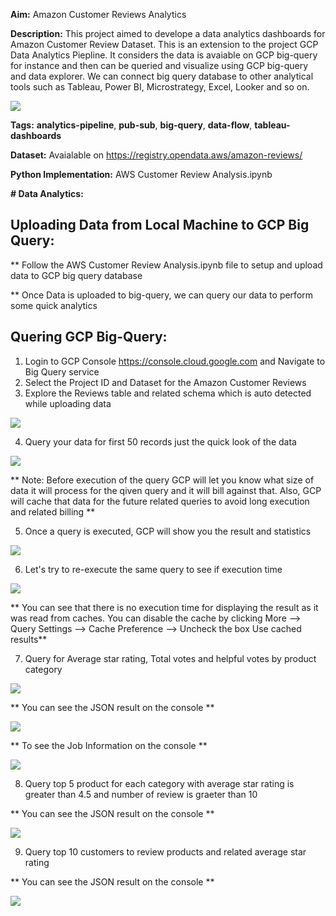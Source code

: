**Aim:** Amazon Customer Reviews Analytics

**Description:** This project aimed to develope a data analytics dashboards for Amazon Customer Review Dataset. This is an extension to the project GCP Data Analytics Piepline. It considers the data is avaiable on GCP big-query for instance and then can be queried and visualize using GCP big-query and data explorer. We can connect big query database to other analytical tools such as Tableau, Power BI, Microstrategy, Excel, Looker and so on.

<img src="images/pipeline.png">

**Tags:** **analytics-pipeline**, **pub-sub**, **big-query**, **data-flow**, **tableau-dashboards**

**Dataset:** Avaialable on https://registry.opendata.aws/amazon-reviews/

**Python Implementation:** AWS Customer Review Analysis.ipynb

**# Data Analytics:**

## Uploading Data from Local Machine to GCP Big Query:
** Follow the AWS Customer Review Analysis.ipynb file to setup and upload data to GCP big query database

** Once Data is uploaded to big-query, we can query our data to perform some quick analytics

## Quering GCP Big-Query:

1. Login to GCP Console https://console.cloud.google.com and Navigate to Big Query service
2. Select the Project ID and Dataset for the Amazon Customer Reviews
3. Explore the Reviews table and related schema which is auto detected while uploading data

<img src="images/1.png">

4. Query your data for first 50 records just the quick look of the data

<img src="images/2.png">

** Note: Before execution of the query GCP will let you know what size of data it will process for the qiven query and it will bill against that. Also, GCP will cache that data for the future related queries to avoid long execution and related billing **

5. Once a query is executed, GCP will show you the result and statistics

<img src="images/3.png">


6. Let's try to re-execute the same query to see if execution time

<img src="images/4.png">

** You can see that there is no execution time for displaying the result as it was read from caches. You can disable the cache by clicking More --> Query Settings --> Cache Preference --> Uncheck the box Use cached results**

7. Query for Average star rating, Total votes and helpful votes by product category

<img src="images/6.png">

** You can see the JSON result on the console **

<img src="images/7.png">

** To see the Job Information on the console **

<img src="images/8.png">

8. Query top 5 product for each category with average star rating is greater than 4.5 and number of review is graeter than 10

** You can see the JSON result on the console **

<img src="images/13.png">

9. Query top 10 customers to review products and related average star rating

** You can see the JSON result on the console **

<img src="images/14.png">

